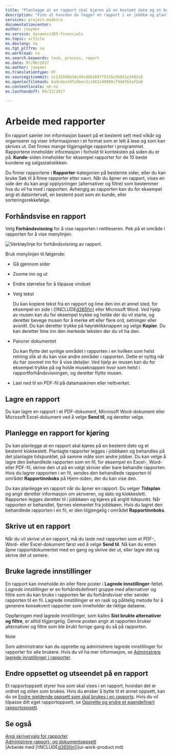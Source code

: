 ```yaml
---
title: "Planlegge at en rapport skal kjøres på en bestemt dato og et bestemt klokkeslett | Microsoft-dokumentasjon"
description: "Finn ut hvordan du legger en rapport i en jobbkø og planlegger at den skal behandles på en bestemt dato og et bestemt klokkeslett."
services: project-madeira
documentationcenter: 
author: jswymer
ms.service: dynamics365-financials
ms.topic: article
ms.devlang: na
ms.tgt_pltfrm: na
ms.workload: na
ms.search.keywords: task, process, report
ms.date: 07/06/2017
ms.author: jswymer
ms.translationtype: HT
ms.sourcegitcommit: 2c13559bb3dc44cdb61697f5135c5b931e34d2a8
ms.openlocfilehash: badcdee3dfa5bec3c2462149989cf9d4fb5af2a0
ms.contentlocale: nb-no
ms.lasthandoff: 09/22/2017

---
```

# <a name="working-with-reports"></a>Arbeide med rapporter
En rapport samler inn informasjon basert på et bestemt sett med vilkår og organiserer og viser informasjonen i et format som er lett å lese og som kan skrives ut. Det finnes mange tilgjengelige rapporter i programmet. Rapportene inneholder informasjon i forhold til konteksten på siden du er på. **Kunde**-siden inneholder for eksempel rapporter for de 10 beste kundene og salgsstatistikken.

Du finner rapportene i **Rapporter**-kategorien på bestemte sider, eller du kan bruke Søk til å finne rapporter etter navn. Når du åpner en rapport, vises en side der du kan angi opplysninger (alternativer og filtre) som bestemmer hva du vil ha med i rapporten. Avhengig av rapporten kan du for eksempel angi et datointervall, en bestemt post som en kunde, eller sorteringsrekkefølge.

## <a name="previewing-a-report"></a>Forhåndsvise en rapport
Velg **Forhåndsvisning** for å vise rapporten i nettleseren. Pek på et område i rapporten for å vise menylinjen.  

![Verktøylinje for forhåndsvisning av rapport](media/report_viewer.png "Verktøylinje for forhåndsvisning av rapport").

Bruk menylinjen til følgende:

-   Gå gjennom sider
-   Zoome inn og ut
-   Endre størrelse for å tilpasse vinduet
-   Velg tekst

    Du kan kopiere tekst fra en rapport og lime den inn et annet sted, for eksempel en side i [!INCLUDE[d365fin](includes/d365fin_md.md)] eller Microsoft Word.  Ved hjelp av musen kan du for eksempel trykke og holde der du vil starte, og deretter bevege musen for å merke ett eller flere ord, setninger eller avsnitt. Du kan deretter trykke på høyreklikknappen og velge **Kopier**. Du kan deretter lime inn den merkede teksten der du vil ha den.
-   Panorer dokumentet

    Du kan flytte det synlige området i rapporten i en hvilken som helst retning slik at du kan vise andre områder i rapporten. Dette er nyttig når du har zoomet inn for å vise detaljer.  Ved hjelp av musen kan du for eksempel trykke på og holde museknappen hvor som helst i rapportforhåndsvisningen, og deretter flytte musen.

-   Last ned til en PDF-fil på datamaskinen eller nettverket.


## <a name="saving-a-report"></a>Lagre en rapport
Du kan lagre en rapport i et PDF-dokument, Microsoft Word-dokument eller Microsoft Excel-dokument ved å velge **Send til**, og deretter velge. 

## <a name="ScheduleReport"></a> Planlegge en rapport for kjøring
Du kan planlegge at en rapport skal kjøres på en bestemt dato og et bestemt klokkeslett. Planlagte rapporter legges i jobbkøen og behandles på det planlagte tidspunktet, på samme måte som andre jobber. Du kan velge å lagre den behandlede rapporten som en fil, for eksempel en Excel-, Word- eller PDF-fil, skrive den ut på en valgt skriver eller bare behandle rapporten. Hvis du lagrer rapporten i en fil, sendes den behandlede rapporten til området **Rapportinnboks** på Hjem-siden, der du kan vise den.

Du kan planlegge en rapport når du åpner en rapport. Du velger **Tidsplan** og angir deretter informasjon om skriveren, og dato og klokkeslett. Rapporten legges deretter til i jobbkøen og kjøres på angitt tidspunkt. Når rapporten er behandlet, fjernes elementet fra jobbkøen. Hvis du lagret den behandlede rapporten i en fil, er den tilgjengelig i området **Rapportinnboks**.

## <a name="PrintReport"></a>Skrive ut en rapport
Når du vil skrive ut en rapport, må du laste ned rapporten som et PDF-, Word- eller Excel-dokument først ved å velge **Send til**. Nå kan du enten åpne rapportdokumentet med en gang og skrive det ut, eller lagre det og skrive det ut senere.

## <a name="using-saved-settings"></a>Bruke lagrede innstillinger
En rapport kan inneholde én eller flere poster i **Lagrede innstillinger**-feltet. *Lagrede innstillinger* er en forhåndsdefinert gruppe med alternativer og filtre som du kan bruke i rapporten før du forhåndsviser eller sender rapporten til en fil. Lagrede innstillinger er en rask og pålitelig metode for å generere konsekvent rapporter som inneholder de riktige dataene.

Oppføringen med lagrede innstillinger, som kalles **Sist brukte alternativer og filtre**, er alltid tilgjengelig. Denne posten angir at rapporten bruker alternativer og filtre som ble brukt forrige gang du så på rapporten.

>[!NOTE]
>Som administrator kan du opprette og administrere lagrede innstillinger for rapporter for alle brukere. Hvis du vil ha mer informasjon, se [Administrere lagrede innstillinger i rapporter](reports-saving-reusing-settings.md).

## <a name="changing-the-layout-and-look-of-a-report"></a>Endre oppsettet og utseendet på en rapport
Et rapportoppsett styrer hva som skal vises i en rapport, hvordan det er ordnet og stilen som brukes. Hvis du ønsker å bytte til et annet oppsett, kan du se [Endre gjeldende oppsett som skal brukes i en rapports](ui-how-change-layout-currently-used-report.md). Hvis du vil tilpasse ditt eget rapportoppsett, se [Opprette og endre et egendefinert rapportoppsett](ui-how-create-custom-report-layout.md).

## <a name="see-also"></a>Se også
[Angi skrivervalg for rapporter](ui-specify-printer-selection-reports.md)  
[Administrere rapport- og dokumentoppsett](ui-manage-report-layouts.md)  
[Arbeide med [!INCLUDE[d365fin](includes/d365fin_md.md)]](ui-work-product.md)


